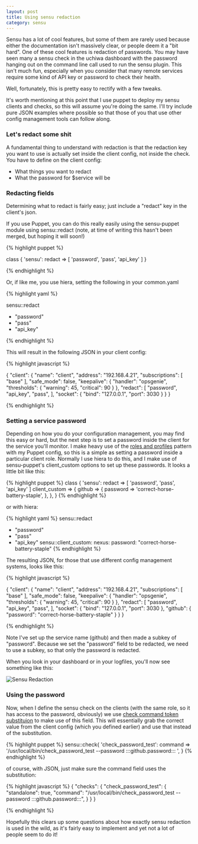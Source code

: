 ```yaml
---
layout: post
title: Using sensu redaction
category: sensu 
---
```


Sensu has a lot of cool features, but some of them are rarely used because either the documentation isn't massively clear, or people deem it a "bit hard". One of these cool features is redaction of passwords. You may have seen many a sensu check in the uchiwa dashboard with the password hanging out on the command line call used to run the sensu plugin. This isn't much fun, especially when you consider that many remote services require some kind of API key or password to check their health.

Well, fortunately, this is pretty easy to rectify with a few tweaks.

It's worth mentioning at this point that I use puppet to deploy my sensu clients and checks, so this will assume you're doing the same. I'll try include pure JSON examples where possible so that those of you that use other config management tools can follow along.

### Let's redact some shit

A fundamental thing to understand with redaction is that the redaction key you want to use is actually set inside the client config, not inside the check. You have to define on the client config:

  - What things you want to redact
  - What the password for $service will be

### Redacting fields
 
Determining what to redact is fairly easy; just include a "redact" key in the client's json.

If you use Puppet, you can do this really easily using the sensu-puppet module using sensu::redact (note, at time of writing this hasn't been merged, but hoping it will soon!)

{% highlight puppet %}

class { 'sensu':
  redact => [ 'password', 'pass', 'api_key' ]
}

{% endhighlight %}

Or, if like me, you use hiera, setting the following in your common.yaml

{% highlight yaml %}

sensu::redact
  - "password"
  - "pass"
  - "api_key"

{% endhighlight %}

This will result in the following JSON in your client config:

{% highlight javascript %}

{
  "client": {
    "name": "client",
    "address": "192.168.4.21",
    "subscriptions": [
      "base"
    ],
    "safe_mode": false,
    "keepalive": {
      "handler": "opsgenie",
      "thresholds": {
        "warning": 45,
        "critical": 90
      }
    },
    "redact": [
      "password",
      "api_key",
      "pass",
    ],
    "socket": {
      "bind": "127.0.0.1",
      "port": 3030
    }
  }
}

{% endhighlight %}


### Setting a service password

Depending on how you do your configuration management, you may find this easy or hard, but the next step is to set a password inside the client for the service you'll monitor. I make heavy use of the [roles and profiles](http://garylarizza.com/blog/2014/02/17/puppet-workflow-part-2/) pattern with my Puppet config, so this is a simple as setting a password inside a particular client role. Normally I use hiera to do this, and I make use of sensu-puppet's client_custom options to set up these passwords. It looks a little bit like this:

{% highlight puppet %}
class { 'sensu':
  redact => [ 'password', 'pass', 'api_key' ]
  client_custom => {
    github => {
      password => 'correct-horse-battery-staple',
    },
  },
}
{% endhighlight %}

or with hiera:

{% highlight yaml %}
sensu::redact
  - "password"
  - "pass"
  - "api_key"
sensu::client_custom:
  nexus:
    password: "correct-horse-battery-staple"
{% endhighlight %}

The resulting JSON, for those that use different config management systems, looks like this:

{% highlight javascript %}

{
  "client": {
    "name": "client",
    "address": "192.168.4.21",
    "subscriptions": [
      "base"
    ],
    "safe_mode": false,
    "keepalive": {
      "handler": "opsgenie",
      "thresholds": {
        "warning": 45,
        "critical": 90
      }
    },
    "redact": [
      "password",
      "api_key",
      "pass",
    ],
    "socket": {
      "bind": "127.0.0.1",
      "port": 3030
    },
    "github": {
      "password": "correct-horse-battery-staple"
    }
  }
}

{% endhighlight %}

Note I've set up the service name (github) and then made a subkey of "password". Because we set the "password" field to be redacted, we need to use a subkey, so that only the password is redacted.

When you look in your dashboard or in your logfiles, you'll now see something like this:

![Sensu Redaction](http://i.imgur.com/K4noGoN.png)

### Using the password

Now, when I define the sensu check on the clients (with the same role, so it has access to the password, obviously) we use [check command token substituion](https://sensuapp.org/docs/0.16/checks#check-command-token-substitution) to make use of this field. This will essentially grab the correct value from the client config (which you defined earlier) and use that instead of the substitution.

{% highlight puppet %}
sensu::check{ 'check_password_test':
  command      => '/usr/local/bin/check_password_test --password :::github.password::: ',
}
{% endhighlight %}

of course, with JSON, just make sure the command field uses the substitution:

{% highlight javascript %}
{
  "checks": {
    "check_password_test": {
      "standalone": true,
      "command": "/usr/local/bin/check_password_test --password :::github.password:::",
    }
  }
}

{% endhighlight %}

Hopefully this clears up some questions about how exactly sensu redaction is used in the wild, as it's fairly easy to implement and yet not a lot of people seem to do it!
